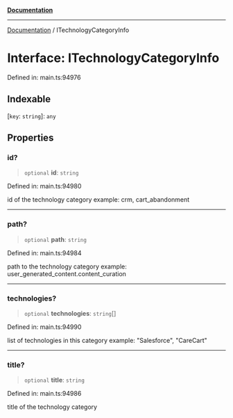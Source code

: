 [**Documentation**](../README.md)

***

[Documentation](../README.md) / ITechnologyCategoryInfo

# Interface: ITechnologyCategoryInfo

Defined in: main.ts:94976

## Indexable

\[`key`: `string`\]: `any`

## Properties

### id?

> `optional` **id**: `string`

Defined in: main.ts:94980

id of the technology category
example:
crm, cart_abandonment

***

### path?

> `optional` **path**: `string`

Defined in: main.ts:94984

path to the technology category
example:
user_generated_content.content_curation

***

### technologies?

> `optional` **technologies**: `string`[]

Defined in: main.ts:94990

list of technologies in this category
example:
"Salesforce", "CareCart"

***

### title?

> `optional` **title**: `string`

Defined in: main.ts:94986

title of the technology category
